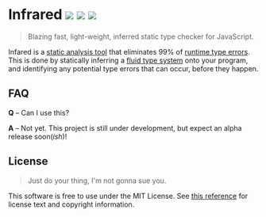 # Infrared <a href="#"><img src="https://travis-ci.org/nickzuber/infrared.svg?branch=master" /></a> <a href="#"><img src="https://img.shields.io/badge/project-active-brightgreen.svg" /></a> <a href="#"><img src="https://img.shields.io/badge/license-MIT%20Licence-blue.svg" /></a>

> Blazing fast, light-weight, inferred static type checker for JavaScript.

Infared is a [static analysis tool](https://stackoverflow.com/questions/49716/what-is-static-code-analysis) that eliminates 99% of [runtime type errors](https://techterms.com/definition/runtime_error). This is done by statically inferring a [fluid type system](#) onto your program, and identifying any potential type errors that can occur, before they happen.


## FAQ

**Q** – Can I use this?

**A** – Not yet. This project is still under development, but expect an alpha release soon(_ish_)!

<!--

Infrared is a [static analysis tool](https://stackoverflow.com/questions/49716/what-is-static-code-analysis) that exposes useful things about your JavaScript programs. We tell you about things like [type inconsistencies](#), [implicit coercions](#), ['undefined is not a function'](#), [infinite loops](#), [unreachable code](#), [potential optimizations](#), and much more, before they happen.

All this **without touching your source code**, **without creating another configuration file**, and **with blazing fast speed**.

## Why Would I Use This?

> What does this do for you.

Infrared is like your JavaScript assistant. It takes a look at your program and tells you everything you need to know as a developer. This can be anything from avoiding errors, potential optimization opportunities, or just general things that you should watch out for.

While there are a good amount of reasons to use Infrared, there's no reason to _not_ use it. There's no configuration, no annotating or editing your existing files, and basically no set up or change to your existing workflow required to start using Infrared (besides installing it, of course).

It can provide a lot of benefits with almost no effort whatsoever, so why not? :stuck_out_tongue:

<img width="450" src="assets/parser-hover.png" />

## How Does It Work?

> What's happening under the hood.

In order to understand your program and interpret as much context as possible, Infrared makes a few opinionated design choices. Overall, there are two core steps that happen:

#### 1. Infer a "Static" Type System

This means we assign types to your variables based on how they're first used. We don't hold this against you, JavaScript is a dynamic language and it should stay that way. We just track how you're using the variables, how often you're coercing its type, and if you're implicitly coercing its type in a spot that might be unintended or potentially problematic.

This is just a step to help us better understand the context of your program. Just wanna reiterate that nobody is trying to make you program without mutation — this just helps us see if you might want to avoid mutation in some contexts. :smile:

#### 2. Analyze &

TODO

## Installation

> Getting you up and running in no time.

The best way to get started with Infrared is to install the binary wrapper globally — this will handle everything for you.

```
npm i infrared-bin -g
```

Then you should be able to use `infrared` anywhere.

## Usage

> How do I use this shit.

Infrared's public API is very simple.

For single files, simply pass the file path to the command.
```bash
infrared file.js
```

For specific multiple files, you can pass them all at once.
```bash
infrared file1.js file2.js file3.js
```

For entire projects or directories, just pass the source path.
```bash
infrared ./src
```

All the files will be processed and analyzed — it's that easy!


## Contributing

> Getting into the swing of things.

We have a few tools that help with the development process.

Infrared is broken down into a few main parts:

 - [`infrared-bin`](#) — The binary wrapper, basically just a little CLI tool that reads a bunch of file names and hands it off.
 - [`shift-parser`](#) — Processes all those files, generates Shift parsetrees, creates a temp cache, calls `infrared-core`'s check-cache routine with the parsetree JSON files.
 - [`infrared-core`](#) - Encodes Shift parsetree JSON into Yojson OCaml AST, encodes into Infrared OCaml AST, resolves dependency graph (basic topological sort + Infrared AST optimized import/export representation), infers static type system, continue with rest of code analysis.

-->

## License

> Just do your thing, I'm not gonna sue you.

This software is free to use under the MIT License. See [this reference](https://opensource.org/licenses/MIT) for license text and copyright information.
